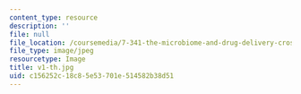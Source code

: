 ```yaml
---
content_type: resource
description: ''
file: null
file_location: /coursemedia/7-341-the-microbiome-and-drug-delivery-cross-species-communication-in-health-and-disease-spring-2018/c156252c18c85e53701e514582b38d51_v1-th.jpg
file_type: image/jpeg
resourcetype: Image
title: v1-th.jpg
uid: c156252c-18c8-5e53-701e-514582b38d51
---
```

